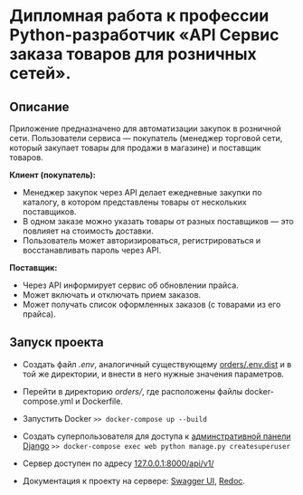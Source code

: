 # Дипломная работа к профессии Python-разработчик «API Сервис заказа товаров для розничных сетей».

## Описание

Приложение предназначено для автоматизации закупок в розничной сети. Пользователи сервиса — покупатель (менеджер торговой сети, который закупает товары для продажи в магазине) и поставщик товаров.

**Клиент (покупатель):**

- Менеджер закупок через API делает ежедневные закупки по каталогу, в котором
  представлены товары от нескольких поставщиков.
- В одном заказе можно указать товары от разных поставщиков — это
  повлияет на стоимость доставки.
- Пользователь может авторизироваться, регистрироваться и восстанавливать пароль через API.
    
**Поставщик:**

- Через API информирует сервис об обновлении прайса.
- Может включать и отключать прием заказов.
- Может получать список оформленных заказов (с товарами из его прайса).

## Запуск проекта

- Создать файл _.env_, аналогичный существующему [orders/.env.dist](orders/.env.dist) и в той же директории, и внести в него нужные значения параметров.
- Перейти в директорию _orders/_, где расположены файлы docker-compose.yml и Dockerfile.
- Запустить Docker `>> docker-compose up --build`
- Создать суперпользователя для доступа к [админстративной панели Django](http://127.0.0.1:8000/admin/) `>> docker-compose exec web python manage.py createsuperuser` 


- Сервер доступен по адресу [127.0.0.1:8000/api/v1/](http://127.0.0.1:8000/api/v1/)
- Документация к проекту на сервере: [Swagger UI](http://127.0.0.1:8000/api/schema/swagger-ui/), [Redoc](http://127.0.0.1:8000/api/schema/redoc/).
